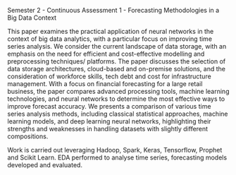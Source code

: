 Semester 2 - Continuous Assessment 1 - Forecasting Methodologies in a Big Data Context

This paper examines the practical application of neural networks in the context of big data analytics, with a particular focus on improving time series analysis. We consider the current landscape of data storage, with an emphasis on the need for efficient and cost-effective modelling and preprocessing techniques/ platforms. The paper discusses the selection of data storage architectures, cloud-based and on-premise solutions, and the consideration of workforce skills, tech debt and cost for infrastructure management. With a focus on financial forecasting for a large retail business, the paper compares advanced processing tools, machine learning technologies, and neural networks to determine the most effective ways to improve forecast accuracy. We presents a comparison of various time series analysis methods, including classical statistical approaches, machine learning models, and deep learning neural networks, highlighting their strengths and weaknesses in handling datasets with slightly different compositions.

Work is carried out leveraging Hadoop, Spark, Keras, Tensorflow, Prophet and Scikit Learn.
EDA performed to analyse time series, forecasting models developed and evaluated.
